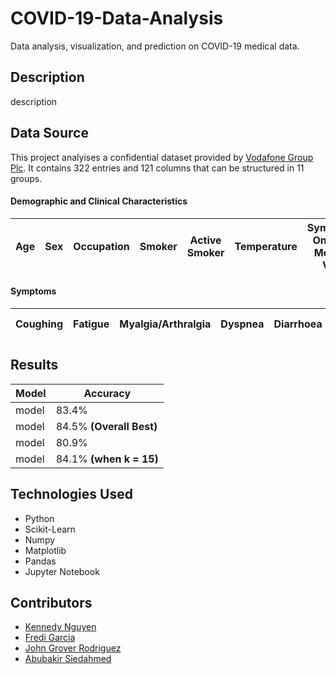# COVID-19-Data-Analysis
Data analysis, visualization, and prediction on COVID-19 medical data.

## Description

description

## Data Source

This project analyises a confidential dataset provided by [Vodafone Group Plc](https://www.vodafone.com/). It contains 322 entries and 121 columns that can be structured in 11 groups.

#### Demographic and Clinical Characteristics

| Age  | Sex | Occupation | Smoker | Active Smoker | Temperature | Symptoms Onset to Medical Visit |
| -- | -- | -- | -- | -- | -- | -- |

#### Symptoms

| Coughing  | Fatigue | Myalgia/Arthralgia | Dyspnea | Diarrhoea | Headache | Ansomia | Dysgeusia | Sore Throat | Blocked Nose | Nausea/Vomiting | Sputum Production | Chills | Asthenia | Chest Pain | Disorientation | Conjunctivitis | Hemoptysis | Cutaneous Lesions |
| --  | -- | -- | -- | -- | -- | -- | -- | -- | -- | -- | -- | -- | -- | -- | -- | -- | -- | -- |

## Results

| Model  | Accuracy |
| ------------- | ------------- |
| model  | 83.4%  |
| model  | 84.5% **(Overall Best)**  |
| model  | 80.9%  |
| model  | 84.1% **(when k = 15)**  |

## Technologies Used

* Python 
* Scikit-Learn
* Numpy
* Matplotlib
* Pandas
* Jupyter Notebook

## Contributors

* [Kennedy Nguyen](https://github.com/TypicalEDIt)
* [Fredi Garcia](https://github.com/f-garci)
* [John Grover Rodriguez](https://www.linkedin.com/in/jgrover9841/)
* [Abubakir Siedahmed](https://www.linkedin.com/in/abubakir-siedahmed-684ba3170/)



